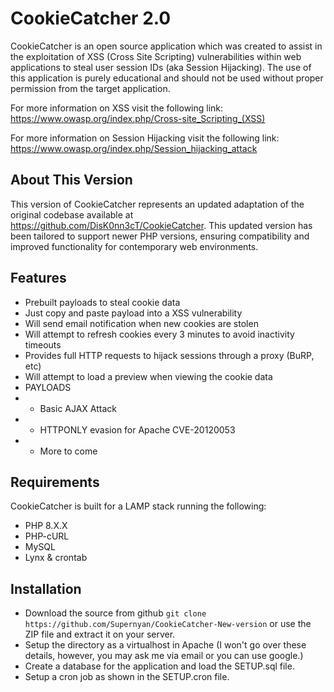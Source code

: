 CookieCatcher 2.0
=================
CookieCatcher is an open source application which was created to assist in the exploitation of XSS (Cross Site Scripting) vulnerabilities within web applications to steal user session IDs (aka Session Hijacking). The use of this application is purely educational and should not be used without proper permission from the target application.

For more information on XSS visit the following link:
https://www.owasp.org/index.php/Cross-site_Scripting_(XSS)

For more information on Session Hijacking visit the following link:
https://www.owasp.org/index.php/Session_hijacking_attack

About This Version
------------------
This version of CookieCatcher represents an updated adaptation of the original codebase available at https://github.com/DisK0nn3cT/CookieCatcher. This updated version has been tailored to support newer PHP versions, ensuring compatibility and improved functionality for contemporary web environments.

Features
-------
* Prebuilt payloads to steal cookie data
* Just copy and paste payload into a XSS vulnerability
* Will send email notification when new cookies are stolen
* Will attempt to refresh cookies every 3 minutes to avoid inactivity timeouts
* Provides full HTTP requests to hijack sessions through a proxy (BuRP, etc)
* Will attempt to load a preview when viewing the cookie data
* PAYLOADS
* * Basic AJAX Attack
* * HTTPONLY evasion for Apache CVE-20120053
* * More to come

Requirements
------------

CookieCatcher is built for a LAMP stack running the following:

* PHP 8.X.X
* PHP-cURL
* MySQL
* Lynx & crontab

Installation
------------
* Download the source from github `git clone https://github.com/Supernyan/CookieCatcher-New-version` or use the ZIP file and extract it on your server. 
* Setup the directory as a virtualhost in Apache (I won't go over these details, however, you may ask me via email or you can use google.)
* Create a database for the application and load the SETUP.sql file.
* Setup a cron job as shown in the SETUP.cron file.

